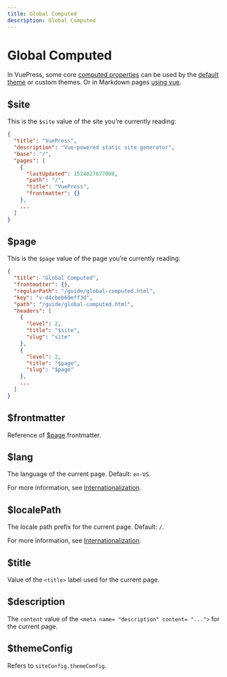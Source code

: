 ```yaml
---
title: Global Computed
description: Global Computed
---
```

# Global Computed

In VuePress, some core [computed properties](https://vuejs.org/v2/guide/computed.html#Computed-Properties) can be used by the [default theme](../theme/default-theme-config.md) or custom themes. Or in Markdown pages [using vue](./using-vue.md#access-to-site-page-data).

## $site

This is the `$site` value of the site you’re currently reading:

``` json
{
  "title": "VuePress",
  "description": "Vue-powered static site generator",
  "base": "/",
  "pages": [
    {
      "lastUpdated": 1524027677000,
      "path": "/",
      "title": "VuePress",
      "frontmatter": {}
    },
    ...
  ]
}
```

## $page

This is the `$page` value of the page you’re currently reading:

``` json
{
  "title": "Global Computed",
  "frontmatter": {},
  "regularPath": "/guide/global-computed.html",
  "key": "v-d4cbeb69eff3d",
  "path": "/guide/global-computed.html",
  "headers": [
    {
      "level": 2,
      "title": "$site",
      "slug": "site"
    },
    {
      "level": 2,
      "title": "$page",
      "slug": "$page"
    },
    ...
  ]
}
```

## $frontmatter

Reference of [$page](#page).frontmatter.

## $lang

The language of the current page. Default: `en-US`.

For more information, see [Internationalization](../guide/i18n.md).

## $localePath

The locale path prefix for the current page. Default: `/`.

For more information, see [Internationalization](../guide/i18n.md).

## $title

Value of the `<title>` label used for the current page.

## $description

The `content` value of the `<meta name= "description" content= "...">` for the current page.

## $themeConfig

Refers to `siteConfig.themeConfig`.
